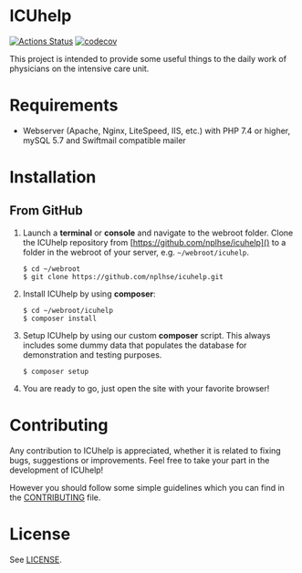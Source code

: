 ICUhelp
=======

[![Actions Status](https://github.com/nplhse/icuhelp/workflows/Continuous%20integration/badge.svg)](https://github.com/nplhse/icuhelp/actions) [![codecov](https://codecov.io/gh/nplhse/icuhelp/branch/master/graph/badge.svg)](https://codecov.io/gh/nplhse/icuhelp)

This project is intended to provide some useful things to the daily work of physicians on the intensive care unit.

# Requirements

- Webserver (Apache, Nginx, LiteSpeed, IIS, etc.) with PHP 7.4 or higher, mySQL 5.7 and Swiftmail compatible mailer

# Installation
## From GitHub
1. Launch a **terminal** or **console** and navigate to the webroot folder. Clone the ICUhelp repository from [https://github.com/nplhse/icuhelp]() to a folder in the webroot of your server, e.g. `~/webroot/icuhelp`. 

    ```
    $ cd ~/webroot
    $ git clone https://github.com/nplhse/icuhelp.git
    ```
       
2. Install ICUhelp by using **composer**:

    ```
    $ cd ~/webroot/icuhelp
    $ composer install
    ```
3. Setup ICUhelp by using our custom **composer** script. This always includes some dummy data that populates the database for demonstration and testing purposes.

    ```
    $ composer setup
    ```
   
4. You are ready to go, just open the site with your favorite browser!

# Contributing
Any contribution to ICUhelp is appreciated, whether it is related to fixing bugs, suggestions or improvements. Feel free to take your part in the development of ICUhelp!

However you should follow some simple guidelines which you can find in the [CONTRIBUTING](CONTRIBUTING.md) file.

# License
See [LICENSE](LICENSE.md).
